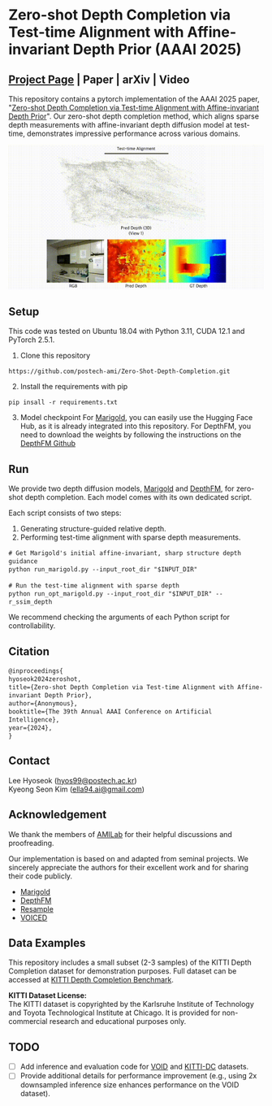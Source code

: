 # Zero-shot Depth Completion via Test-time Alignment with Affine-invariant Depth Prior (AAAI 2025)
<!-- Authors: [Lee Hyoseok](https://hyoseok1223.github.io/), [Kyeong Seon Kim](https://www.linkedin.com/in/ks-kim/), [Kwon Byung-Ki](https://sites.google.com/view/kwon-byung--ki/%ED%99%88), [Tae-Hyun Oh](https://ami.postech.ac.kr/members/tae-hyun-oh) -->

## [Project Page](https://hyoseok1223.github.io/zero-shot-depth-completion/) | Paper | arXiv | Video

This repository contains a pytorch implementation of the AAAI 2025 paper, "[Zero-shot Depth Completion via Test-time Alignment with Affine-invariant Depth Prior](https://hyoseok1223.github.io/zero-shot-depth-completion/)". Our zero-shot depth completion method, which aligns sparse depth measurements with affine-invariant depth diffusion model at test-time, demonstrates impressive performance across various domains.

<img src="./assets/teaser.gif" alt="Demo" width="600" />

## Setup
This code was tested on Ubuntu 18.04 with Python 3.11, CUDA 12.1 and PyTorch 2.5.1.

1. Clone this repository
```
https://github.com/postech-ami/Zero-Shot-Depth-Completion.git
```

2. Install the requirements with pip
```
pip insall -r requirements.txt
```

3. Model checkpoint
For [Marigold](https://marigoldmonodepth.github.io/), you can easily use the Hugging Face Hub, as it is already integrated into this repository. For DepthFM, you need to download the weights by following the instructions on the [DepthFM Github](https://github.com/CompVis/depth-fm)

## Run
We provide two depth diffusion models, [Marigold](https://marigoldmonodepth.github.io/) and [DepthFM](https://depthfm.github.io/), for zero-shot depth completion. Each model comes with its own dedicated script.

Each script consists of two steps:
1. Generating structure-guided relative depth.
2. Performing test-time alignment with sparse depth measurements.
```
# Get Marigold's initial affine-invariant, sharp structure depth guidance
python run_marigold.py --input_root_dir "$INPUT_DIR"

# Run the test-time alignment with sparse depth
python run_opt_marigold.py --input_root_dir "$INPUT_DIR" --r_ssim_depth
```

We recommend checking the arguments of each Python script for controllability.


## Citation
```
@inproceedings{
hyoseok2024zeroshot,
title={Zero-shot Depth Completion via Test-time Alignment with Affine-invariant Depth Prior},
author={Anonymous},
booktitle={The 39th Annual AAAI Conference on Artificial Intelligence},
year={2024},
}
```

## Contact
Lee Hyoseok (hyos99@postech.ac.kr)  
Kyeong Seon Kim (ella94.ai@gmail.com)

## Acknowledgement
We thank the members of [AMILab](https://ami.postech.ac.kr/members) for their helpful discussions and proofreading.

Our implementation is based on and adapted from seminal projects. We sincerely appreciate the authors for their excellent work and for sharing their code publicly.

- [Marigold](https://github.com/prs-eth/Marigold)
- [DepthFM](https://github.com/CompVis/depth-fm)
- [Resample](https://github.com/soominkwon/resample)
- [VOICED](https://github.com/alexklwong/unsupervised-depth-completion-visual-inertial-odometry)

## Data Examples

This repository includes a small subset (2-3 samples) of the KITTI Depth Completion dataset for demonstration purposes. Full dataset can be accessed at [KITTI Depth Completion Benchmark](https://www.cvlibs.net/datasets/kitti/eval_depth.php?benchmark=depth_completion).

**KITTI Dataset License:**  
The KITTI dataset is copyrighted by the Karlsruhe Institute of Technology and Toyota Technological Institute at Chicago. It is provided for non-commercial research and educational purposes only.


## TODO
- [ ] Add inference and evaluation code for [VOID](https://github.com/alexklwong/void-dataset) and [KITTI-DC](https://www.cvlibs.net/datasets/kitti/eval_depth.php?benchmark=depth_completion) datasets.
- [ ] Provide additional details for performance improvement (e.g., using 2x downsampled inference size enhances performance on the VOID dataset).
